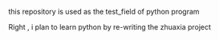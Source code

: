 this repository is used as the test_field
of python program 

Right , i plan to learn python by re-writing 
the zhuaxia project
